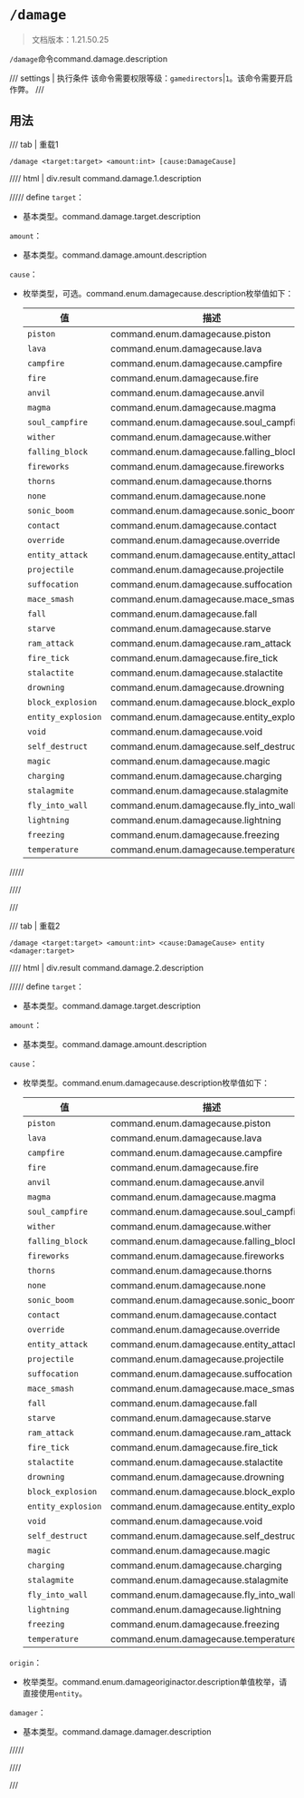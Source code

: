 # `/damage`

> 文档版本：1.21.50.25

`/damage`命令command.damage.description

/// settings | 执行条件
该命令需要权限等级：`gamedirectors`|`1`。该命令需要开启作弊。
///

## 用法

/// tab | 重载1
```mcfunction
/damage <target:target> <amount:int> [cause:DamageCause]
```

//// html | div.result
command.damage.1.description

///// define
`target`：<!-- md:samp target -->

- 基本类型。command.damage.target.description

`amount`：<!-- md:samp int -->

- 基本类型。command.damage.amount.description

`cause`：<!-- md:samp DamageCause -->

- 枚举类型，可选。command.enum.damagecause.description枚举值如下：

  |值|描述|
  |---|---|
  |`piston`|command.enum.damagecause.piston|
  |`lava`|command.enum.damagecause.lava|
  |`campfire`|command.enum.damagecause.campfire|
  |`fire`|command.enum.damagecause.fire|
  |`anvil`|command.enum.damagecause.anvil|
  |`magma`|command.enum.damagecause.magma|
  |`soul_campfire`|command.enum.damagecause.soul_campfire|
  |`wither`|command.enum.damagecause.wither|
  |`falling_block`|command.enum.damagecause.falling_block|
  |`fireworks`|command.enum.damagecause.fireworks|
  |`thorns`|command.enum.damagecause.thorns|
  |`none`|command.enum.damagecause.none|
  |`sonic_boom`|command.enum.damagecause.sonic_boom|
  |`contact`|command.enum.damagecause.contact|
  |`override`|command.enum.damagecause.override|
  |`entity_attack`|command.enum.damagecause.entity_attack|
  |`projectile`|command.enum.damagecause.projectile|
  |`suffocation`|command.enum.damagecause.suffocation|
  |`mace_smash`|command.enum.damagecause.mace_smash|
  |`fall`|command.enum.damagecause.fall|
  |`starve`|command.enum.damagecause.starve|
  |`ram_attack`|command.enum.damagecause.ram_attack|
  |`fire_tick`|command.enum.damagecause.fire_tick|
  |`stalactite`|command.enum.damagecause.stalactite|
  |`drowning`|command.enum.damagecause.drowning|
  |`block_explosion`|command.enum.damagecause.block_explosion|
  |`entity_explosion`|command.enum.damagecause.entity_explosion|
  |`void`|command.enum.damagecause.void|
  |`self_destruct`|command.enum.damagecause.self_destruct|
  |`magic`|command.enum.damagecause.magic|
  |`charging`|command.enum.damagecause.charging|
  |`stalagmite`|command.enum.damagecause.stalagmite|
  |`fly_into_wall`|command.enum.damagecause.fly_into_wall|
  |`lightning`|command.enum.damagecause.lightning|
  |`freezing`|command.enum.damagecause.freezing|
  |`temperature`|command.enum.damagecause.temperature|



/////

////

///

/// tab | 重载2
```mcfunction
/damage <target:target> <amount:int> <cause:DamageCause> entity <damager:target>
```

//// html | div.result
command.damage.2.description

///// define
`target`：<!-- md:samp target -->

- 基本类型。command.damage.target.description

`amount`：<!-- md:samp int -->

- 基本类型。command.damage.amount.description

`cause`：<!-- md:samp DamageCause -->

- 枚举类型。command.enum.damagecause.description枚举值如下：

  |值|描述|
  |---|---|
  |`piston`|command.enum.damagecause.piston|
  |`lava`|command.enum.damagecause.lava|
  |`campfire`|command.enum.damagecause.campfire|
  |`fire`|command.enum.damagecause.fire|
  |`anvil`|command.enum.damagecause.anvil|
  |`magma`|command.enum.damagecause.magma|
  |`soul_campfire`|command.enum.damagecause.soul_campfire|
  |`wither`|command.enum.damagecause.wither|
  |`falling_block`|command.enum.damagecause.falling_block|
  |`fireworks`|command.enum.damagecause.fireworks|
  |`thorns`|command.enum.damagecause.thorns|
  |`none`|command.enum.damagecause.none|
  |`sonic_boom`|command.enum.damagecause.sonic_boom|
  |`contact`|command.enum.damagecause.contact|
  |`override`|command.enum.damagecause.override|
  |`entity_attack`|command.enum.damagecause.entity_attack|
  |`projectile`|command.enum.damagecause.projectile|
  |`suffocation`|command.enum.damagecause.suffocation|
  |`mace_smash`|command.enum.damagecause.mace_smash|
  |`fall`|command.enum.damagecause.fall|
  |`starve`|command.enum.damagecause.starve|
  |`ram_attack`|command.enum.damagecause.ram_attack|
  |`fire_tick`|command.enum.damagecause.fire_tick|
  |`stalactite`|command.enum.damagecause.stalactite|
  |`drowning`|command.enum.damagecause.drowning|
  |`block_explosion`|command.enum.damagecause.block_explosion|
  |`entity_explosion`|command.enum.damagecause.entity_explosion|
  |`void`|command.enum.damagecause.void|
  |`self_destruct`|command.enum.damagecause.self_destruct|
  |`magic`|command.enum.damagecause.magic|
  |`charging`|command.enum.damagecause.charging|
  |`stalagmite`|command.enum.damagecause.stalagmite|
  |`fly_into_wall`|command.enum.damagecause.fly_into_wall|
  |`lightning`|command.enum.damagecause.lightning|
  |`freezing`|command.enum.damagecause.freezing|
  |`temperature`|command.enum.damagecause.temperature|


`origin`：<!-- md:samp DamageOriginActor -->

- 枚举类型。command.enum.damageoriginactor.description单值枚举，请直接使用`entity`。

`damager`：<!-- md:samp target -->

- 基本类型。command.damage.damager.description


/////

////

///
